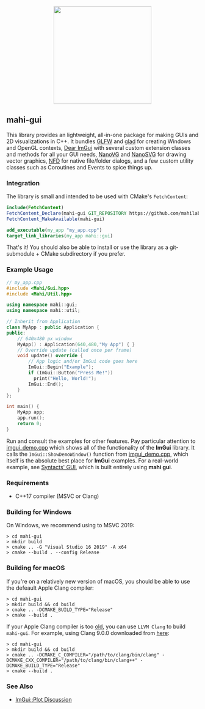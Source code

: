 <p align="center">
<img src="https://raw.githubusercontent.com/mahilab/mahi-gui/master/mahi-gui.png" width="256"> 
</p>

## mahi-gui

This library provides an lightweight, all-in-one package for making GUIs and 2D visualizations in C++. It bundles [GLFW](https://www.glfw.org/) and [glad](https://github.com/Dav1dde/glad) for creating Windows and OpenGL contexts, [Dear ImGui](https://github.com/ocornut/imgui) with several custom extension classes and methods for all your GUI needs, [NanoVG](https://github.com/memononen/nanovg) and [NanoSVG](https://github.com/memononen/nanosvg) for drawing vector graphics, [NFD](https://github.com/mlabbe/nativefiledialog) for native file/folder dialogs, and a few custom utility classes such as Coroutines and Events to spice things up. 

### Integration

The library is small and intended to be used with CMake's `FetchContent`:

```cmake
include(FetchContent) 
FetchContent_Declare(mahi-gui GIT_REPOSITORY https://github.com/mahilab/mahi-gui.git) 
FetchContent_MakeAvailable(mahi-gui)

add_executable(my_app "my_app.cpp")
target_link_libraries(my_app mahi::gui)
```

That's it! You should also be able to install or use the library as a git-submodule + CMake subdirectory if you prefer.

### Example Usage

```cpp
// my_app.cpp
#include <Mahi/Gui.hpp>
#include <Mahi/Util.hpp>

using namespace mahi::gui;
using namespace mahi::util;

// Inherit from Application
class MyApp : public Application {
public:
    // 640x480 px window
    MyApp() : Application(640,480,"My App") { }
    // Override update (called once per frame)
    void update() override {
        // App logic and/or ImGui code goes here
        ImGui::Begin("Example");
        if (ImGui::Button("Press Me!"))
          print("Hello, World!"); 
        ImGui::End();
    }
};

int main() {
    MyApp app;
    app.run();
    return 0;
}
```

Run and consult the examples for other features. Pay particular attention to [imgui_demo.cpp](https://github.com/mahilab/mahi-gui/blob/master/examples/imgui_demo.cpp) which shows all of the functionality of the **ImGui** library. It calls the `ImGui::ShowDemoWindow()` function from [imgui_demo.cpp](https://github.com/mahilab/mahi-gui/blob/master/3rdparty/imgui/imgui_demo.cpp), which itself is the absolute best place for **ImGui** examples. For a real-world example, see [Syntacts' GUI](https://github.com/mahilab/Syntacts/tree/master/gui/src), which is built entirely using **mahi gui**.

### Requirements

- C++17 compiler (MSVC or Clang)

### Building for Windows

On Windows, we recommend using to MSVC 2019:

```shell
> cd mahi-gui
> mkdir build
> cmake .. -G "Visual Studio 16 2019" -A x64
> cmake --build . --config Release
```

### Building for macOS

If you're on a relatively new version of macOS, you should be able to use the defeault Apple Clang compiler:

```shell
> cd mahi-gui
> mkdir build && cd build
> cmake .. -DCMAKE_BUILD_TYPE="Release"
> cmake --build .
```

If your Apple Clang compiler is too [old](https://en.wikipedia.org/wiki/Xcode#Version_comparison_table), you can use `LLVM Clang` to build `mahi-gui`. For example, using Clang 9.0.0 downloaded from [here](http://releases.llvm.org/download.html):

```shell
> cd mahi-gui
> mkdir build && cd build
> cmake .. -DCMAKE_C_COMPILER="/path/to/clang/bin/clang" -DCMAKE_CXX_COMPILER="/path/to/clang/bin/clang++" -DCMAKE_BUILD_TYPE="Release"
> cmake --build .
```

### See Also
- [ImGui::Plot Discussion](https://github.com/ocornut/imgui/issues/3067)
